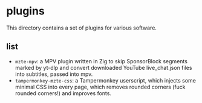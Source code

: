 # plugins

This directory contains a set of plugins for various software.

## list

- `mzte-mpv`: a MPV plugin written in Zig to skip SponsorBlock segments marked by yt-dlp and convert downloaded YouTube live_chat.json files into subtitles, passed into mpv.
- `tampermonkey-mzte-css`: a Tampermonkey userscript, which injects some minimal CSS into every page, which removes rounded corners (fuck rounded corners!) and improves fonts.
